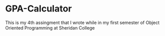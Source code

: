 # GPA-Calculator
This is my 4th assingment that I wrote while in my first semester of Object Oriented Programming at Sheridan College
